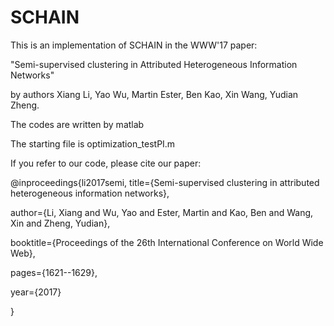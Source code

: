 # SCHAIN
This is an implementation of SCHAIN in the WWW'17 paper:

"Semi-supervised clustering in Attributed Heterogeneous Information Networks" 

by authors Xiang Li, Yao Wu, Martin Ester, Ben Kao, Xin Wang, Yudian Zheng.

The codes are written by matlab

The starting file is optimization_testPI.m

If you refer to our code, please cite our paper:

@inproceedings{li2017semi,
  title={Semi-supervised clustering in attributed heterogeneous information networks},
  
  author={Li, Xiang and Wu, Yao and Ester, Martin and Kao, Ben and Wang, Xin and Zheng, Yudian},
  
  booktitle={Proceedings of the 26th International Conference on World Wide Web},
  
  pages={1621--1629},
  
  year={2017}
  
}
